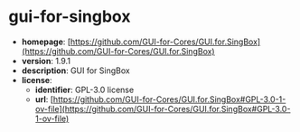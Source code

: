 # gui-for-singbox

- **homepage**: [https://github.com/GUI-for-Cores/GUI.for.SingBox](https://github.com/GUI-for-Cores/GUI.for.SingBox)
- **version**: 1.9.1
- **description**: GUI for SingBox
- **license**:
  - **identifier**: GPL-3.0 license
  - **url**: [https://github.com/GUI-for-Cores/GUI.for.SingBox#GPL-3.0-1-ov-file](https://github.com/GUI-for-Cores/GUI.for.SingBox#GPL-3.0-1-ov-file)

